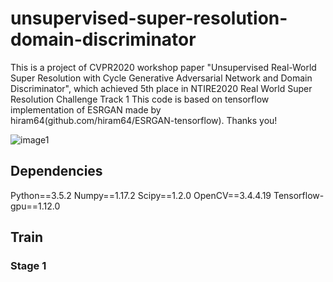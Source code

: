 # unsupervised-super-resolution-domain-discriminator
This is a project of CVPR2020 workshop paper "Unsupervised Real-World Super Resolution with Cycle Generative Adversarial Network and Domain Discriminator", which achieved 5th place in NTIRE2020 Real World Super Resolution Challenge Track 1
This code is based on tensorflow implementation of ESRGAN made by hiram64(github.com/hiram64/ESRGAN-tensorflow). Thanks you!

![image1](example1.png)


## Dependencies
Python==3.5.2
Numpy==1.17.2
Scipy==1.2.0
OpenCV==3.4.4.19
Tensorflow-gpu==1.12.0


## Train
### Stage 1
